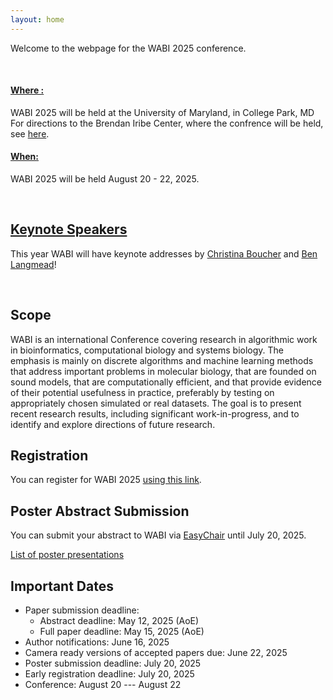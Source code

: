 ```yaml
---
layout: home
---
```


Welcome to the webpage for the WABI 2025 conference.  

<br>

#### <u> Where : </u>
WABI 2025 will be held at the University of Maryland, in College Park, MD 
For directions to the Brendan Iribe Center, where the confrence will be held, see [here](https://wabiconf.github.io/2025/rooms/room-a/).
<br>

#### <u> When: </u>
WABI 2025 will be held August 20 - 22, 2025.

<br>

## <u> Keynote Speakers </u>

This year WABI will have keynote addresses by [Christina Boucher](https://www.christinaboucher.com/) and [Ben Langmead](https://www.langmead-lab.org/)!

<br>

## Scope

WABI is an international Conference covering research in algorithmic work in bioinformatics, computational biology and systems biology. The emphasis is mainly on discrete algorithms and machine learning methods that address important problems in molecular biology, that are founded on sound models, that are computationally efficient, and that provide evidence of their potential usefulness in practice, preferably by testing on appropriately chosen simulated or real datasets. The goal is to present recent research results, including significant work-in-progress, and to identify and explore directions of future research. 

## Registration

You can register for WABI 2025 [using this link](https://go.umd.edu/wabi25payment).

## Poster Abstract Submission

You can submit your abstract to WABI via [EasyChair](https://easychair.org/conferences/?conf=wabi2025) until July 20, 2025.

[List of poster presentations](https://wabiconf.github.io/2025/posters/)

## Important Dates

* Paper submission deadline: 
  * Abstract deadline: May 12, 2025 (AoE)
  * Full paper deadline: May 15, 2025 (AoE)
* Author notifications: June 16, 2025
* Camera ready versions of accepted papers due: June 22, 2025
* Poster submission deadline: July 20, 2025
* Early registration deadline: July 20, 2025
* Conference: August 20 --- August 22

